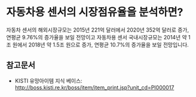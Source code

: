 # 자동차용 센서의 시장점유율을 분석하면?
자동차 센서의 해외시장규모는 2015년 221억 달러에서 2020년 352억 달러로 증가, 연평균 9.76%의 증가율을 보일 전망이고 자동차용 센서 국내시장규모는 2014년 약 1조 원에서 2018년 약 1.5조 원으로 증가, 연평균 10.7%의 증가율을 보일 전망입니다.

## 참고문서
- KISTI 유망아이템 지식 베이스: http://boss.kisti.re.kr/boss/item/item_print.jsp?unit_cd=PI000017
